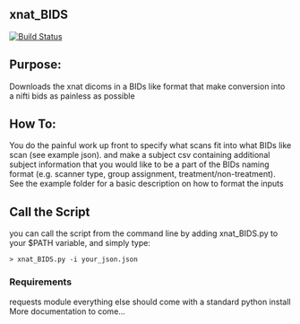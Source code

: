 ## xnat_BIDS
[![Build Status](https://travis-ci.org/HBClab/xnat_BIDS.svg?branch=master)](https://travis-ci.org/HBClab/xnat_BIDS)

## Purpose:
Downloads the xnat dicoms in a BIDs like format that make conversion into a nifti bids as painless as possible

## How To:
You do the painful work up front to specify what scans fit into what BIDs like scan (see example json). and make a subject csv containing additional subject information that you would like to be a part of the BIDs naming format (e.g. scanner type, group assignment, treatment/non-treatment). See the example folder for a basic description on how to format the inputs

## Call the Script
you can call the script from the command line by adding xnat_BIDS.py to your $PATH variable, and simply type:
```
> xnat_BIDS.py -i your_json.json
```
### Requirements
requests module
everything else should come with a standard python install
More documentation to come...
